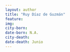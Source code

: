 ```yaml
---
layout: author
title: "Ruy Díaz de Guzmán"
feature: 
img:
city-born: 
date-born: N.A.
city-death: 
date-death: Junio
---
```

